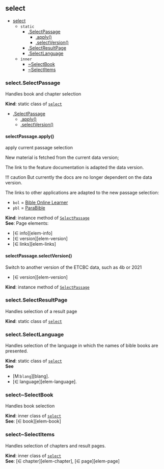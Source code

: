 <a name="module_select"></a>

## select

* [select](#module_select)
    * `static`
        * [.SelectPassage](#module_select.SelectPassage)
            * [.apply()](#module_select.SelectPassage+apply)
            * [.selectVersion()](#module_select.SelectPassage+selectVersion)
        * [.SelectResultPage](#module_select.SelectResultPage)
        * [.SelectLanguage](#module_select.SelectLanguage)
    * `inner`
        * [~SelectBook](#module_select..SelectBook)
        * [~SelectItems](#module_select..SelectItems)

<a name="module_select.SelectPassage"></a>

### select.SelectPassage
Handles book and chapter selection

**Kind**: static class of [<code>select</code>](#module_select)  

* [.SelectPassage](#module_select.SelectPassage)
    * [.apply()](#module_select.SelectPassage+apply)
    * [.selectVersion()](#module_select.SelectPassage+selectVersion)

<a name="module_select.SelectPassage+apply"></a>

#### selectPassage.apply()
apply current passage selection

New material is fetched from the current data version;

The link to the feature documentation is adapted the
data version.

!!! caution
    But currently the docs are no longer
    dependent on the data version.

The links to other applications are adapted to the
new passage selection:

*   `bol` = [Bible Online Learner]({{bol}})
*   `pbl` = [ParaBible]({{parabible}})

**Kind**: instance method of [<code>SelectPassage</code>](#module_select.SelectPassage)  
**See**: Page elements:

*   [∈ info][elem-info]
*   [∈ version][elem-version]
*   [∈ links][elem-links]  
<a name="module_select.SelectPassage+selectVersion"></a>

#### selectPassage.selectVersion()
Switch to another version of the ETCBC data, such as 4b or 2021

*   [∈ version][elem-version]

**Kind**: instance method of [<code>SelectPassage</code>](#module_select.SelectPassage)  
<a name="module_select.SelectResultPage"></a>

### select.SelectResultPage
Handles selection of a result page

**Kind**: static class of [<code>select</code>](#module_select)  
<a name="module_select.SelectLanguage"></a>

### select.SelectLanguage
Handles selection of the language in which the names
of bible books are presented.

**Kind**: static class of [<code>select</code>](#module_select)  
**See**

- [M:`blang`][blang].
- [∈ language][elem-language].

<a name="module_select..SelectBook"></a>

### select~SelectBook
Handles book selection

**Kind**: inner class of [<code>select</code>](#module_select)  
**See**: [∈ book][elem-book]  
<a name="module_select..SelectItems"></a>

### select~SelectItems
Handles selection of chapters and result pages.

**Kind**: inner class of [<code>select</code>](#module_select)  
**See**: [∈ chapter][elem-chapter], [∈ page][elem-page]  
